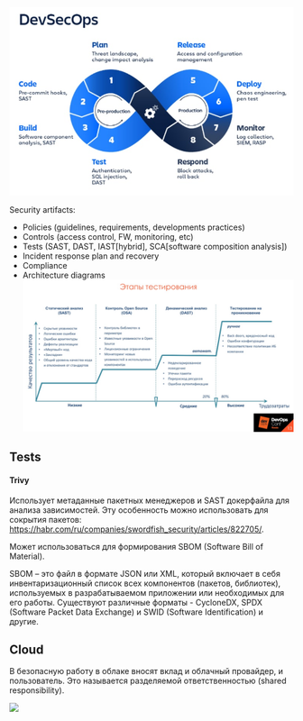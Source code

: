 ![](../pics/devsecops.jpg)

Security artifacts:
- Policies (guidelines, requirements, developments practices)
- Controls (access control, FW, monitoring, etc)
- Tests (SAST, DAST, IAST\[hybrid\], SCA\[software composition analysis\])
- Incident response plan and recovery
- Compliance
- Architecture diagrams
![](../pics/stages.jpg)
## Tests

#### Trivy

Использует метаданные пакетных менеджеров и SAST докерфайла для анализа зависимостей. Эту особенность можно использовать для сокрытия пакетов: https://habr.com/ru/companies/swordfish_security/articles/822705/. 

Может использоваться для формирования SBOM (Software Bill of Material).

SBOM – это файл в формате JSON или XML, который включает в себя инвентаризационный список всех компонентов (пакетов, библиотек), используемых в разрабатываемом приложении или необходимых для его работы. Существуют различные форматы - CycloneDX, SPDX (Software Packet Data Exchange) и SWID (Software Identification) и другие.

## Cloud

В безопасную работу в облаке вносят вклад и облачный провайдер, и пользователь. Это называется разделяемой ответственностью (shared responsibility).

![](https://pictures.s3.yandex.net/resources/1.1.1_1632430521_mod_1658694234.png)